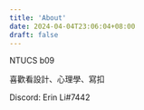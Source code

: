 ```yaml
---
title: 'About'
date: 2024-04-04T23:06:04+08:00
draft: false
---
```


NTUCS b09

喜歡看設計、心理學、寫扣

Discord: Erin Li#7442
